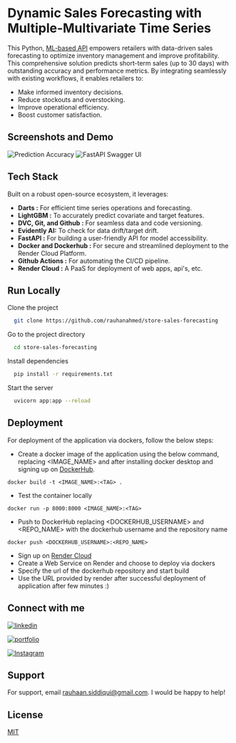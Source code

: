 
# Dynamic Sales Forecasting with Multiple-Multivariate Time Series

This Python, [ML-based API](https://store-sales-api.onrender.com) empowers retailers with data-driven sales forecasting to optimize inventory management and improve profitability. 
This comprehensive solution predicts short-term sales (up to 30 days) with outstanding accuracy and performance metrics. By integrating seamlessly with existing workflows, it enables retailers to:

- Make informed inventory decisions.
- Reduce stockouts and overstocking.
- Improve operational efficiency.
- Boost customer satisfaction.

## Screenshots and Demo

![Prediction Accuracy](https://i.ibb.co/VYv9wcv/Untitled.png)
![FastAPI Swagger UI](https://i.ibb.co/ZM7xm7c/Mozilla-Firefox-2023-12-19-23-06-29.gif)



## Tech Stack

Built on a robust open-source ecosystem, it leverages:

- **Darts :** For efficient time series operations and forecasting.
- **LightGBM :** To accurately predict covariate and target features.
- **DVC, Git, and Github :** For seamless data and code versioning.
- **Evidently AI:** To check for data drift/target drift.
- **FastAPI :** For building a user-friendly API for model accessibility.
- **Docker and Dockerhub :** For secure and streamlined deployment to the Render Cloud Platform.
- **Github Actions :** For automating the CI/CD pipeline.
- **Render Cloud :** A PaaS for deployment of web apps, api's, etc.


## Run Locally

Clone the project

```bash
  git clone https://github.com/rauhanahmed/store-sales-forecasting
```

Go to the project directory

```bash
  cd store-sales-forecasting
```

Install dependencies

```bash
  pip install -r requirements.txt
```

Start the server

```bash
  uvicorn app:app --reload
```


## Deployment

For deployment of the application via dockers, follow the below steps:

- Create a docker image of the application using the below command, replacing <IMAGE_NAME> and <TAG> after installing docker desktop and signing up on [DockerHub](https://dockerhub.com).
 ```
 docker build -t <IMAGE_NAME>:<TAG> .
 ```
 - Test the container locally
 ```
 docker run -p 8000:8000 <IMAGE_NAME>:<TAG>
 ```
 - Push to DockerHub replacing <DOCKERHUB_USERNAME> and <REPO_NAME> with the dockerhub username and the repository name
 ```
 docker push <DOCKERHUB_USERNAME>:<REPO_NAME>
 ```
 - Sign up on [Render Cloud](https://render.com)
 - Create a Web Service on Render and choose to deploy via dockers
 - Specify the url of the dockerhub repository and start build
- Use the URL provided by render after successful deployment of application after few minutes :)
## Connect with me

[![linkedin](https://img.shields.io/badge/linkedin-0A66C2?style=for-the-badge&logo=linkedin&logoColor=white)](https://www.linkedin.com/)

[![portfolio](https://img.shields.io/badge/GitHub-100000?style=for-the-badge&logo=github&logoColor=white)](https://github.com/rauhanahmed/)

[![Instagram](https://img.shields.io/badge/Instagram-E4405F?style=for-the-badge&logo=instagram&logoColor=white)](https://instagram.com/ahmed.rauhan)


## Support

For support, email rauhaan.siddiqui@gmail.com. I would be happy to help!


## License

[MIT](https://choosealicense.com/licenses/mit/)

